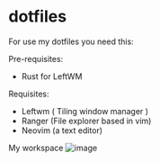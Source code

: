 # dotfiles

For use my dotfiles you need this:

Pre-requisites:
- Rust for LeftWM

Requisites:
- Leftwm ( Tiling window manager )
- Ranger (File explorer based in vim)
- Neovim (a text editor)




My workspace
![image](https://user-images.githubusercontent.com/94380448/218291234-82e3cde3-cfa2-427b-9a9b-d45af34a366a.png)


